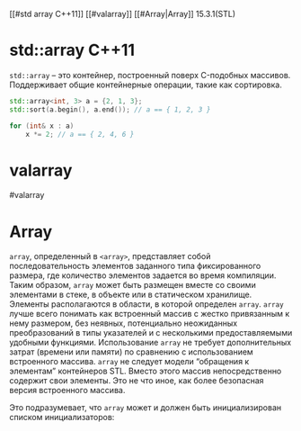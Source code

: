 [[#std array C++11]]
[[#valarray]]
[[#Array|Array]] 15.3.1(STL)


# std::array C++11
`std::array` – это контейнер, построенный поверх C-подобных массивов. Поддерживает общие контейнерные операции, такие как сортировка.
```c++
std::array<int, 3> a = {2, 1, 3}; 
std::sort(a.begin(), a.end()); // a == { 1, 2, 3 } 

for (int& x : a) 
	x *= 2; // a == { 2, 4, 6 }
```

# valarray
#valarray


# Array

`array`, определенный в `<array>`, представляет собой последовательность элементов заданного типа фиксированного размера, где количество элементов задается во время компиляции. Таким образом, `array` может быть размещен вместе со своими элементами в стеке, в объекте или в статическом хранилище. Элементы располагаются в области, в которой определен `array`. `array` лучше всего понимать как встроенный массив с жестко привязанным к нему размером, без неявных, потенциально неожиданных преобразований в типы указателей и с несколькими предоставляемыми удобными функциями. Использование `array` не требует дополнительных затрат (времени или памяти) по сравнению с использованием встроенного массива. `array` не следует модели “обращения к элементам” контейнеров STL. Вместо этого массив непосредственно содержит свои элементы. Это не что иное, как более безопасная версия встроенного массива.

Это подразумевает, что `array` может и должен быть инициализирован списком инициализаторов:














